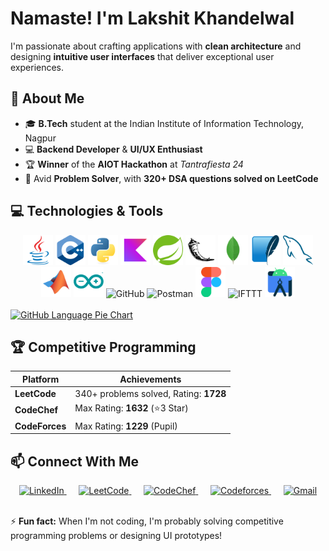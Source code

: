 # **Namaste!**  I'm **Lakshit Khandelwal**  

I'm passionate about crafting applications with **clean architecture** and designing **intuitive user interfaces** that deliver exceptional user experiences.  


## 🚀 **About Me**  
- 🎓 **B.Tech** student at the Indian Institute of Information Technology, Nagpur  
- 💻 **Backend Developer** & **UI/UX Enthusiast**  
- 🏆 **Winner** of the **AIOT Hackathon** at *Tantrafiesta 24*  
- 🧩 Avid **Problem Solver**, with **320+ DSA questions solved on LeetCode**  



## 💻 **Technologies & Tools**  

<div align="center">

<img src="https://raw.githubusercontent.com/devicons/devicon/master/icons/java/java-original.svg" width="48" height="48" alt="Java" />
<img src="https://raw.githubusercontent.com/devicons/devicon/master/icons/cplusplus/cplusplus-original.svg" width="48" height="48" alt="C++" />
<img src="https://raw.githubusercontent.com/devicons/devicon/master/icons/python/python-original.svg" width="48" height="48" alt="Python" />
<img src="https://raw.githubusercontent.com/devicons/devicon/master/icons/kotlin/kotlin-original.svg" width="48" height="48" alt="Kotlin" />
<img src="https://raw.githubusercontent.com/devicons/devicon/master/icons/spring/spring-original.svg" width="48" height="48" alt="Spring Boot" />
<img src="https://raw.githubusercontent.com/devicons/devicon/master/icons/flask/flask-original.svg" width="48" height="48" alt="Flask" />
<img src="https://raw.githubusercontent.com/devicons/devicon/master/icons/mongodb/mongodb-original.svg" width="48" height="48" alt="MongoDB" />
<img src="https://raw.githubusercontent.com/devicons/devicon/master/icons/sqlite/sqlite-original.svg" width="48" height="48" alt="SQLite" />
<img src="https://raw.githubusercontent.com/devicons/devicon/master/icons/mysql/mysql-original.svg" width="48" height="48" alt="MySQL" />
<img src="https://raw.githubusercontent.com/devicons/devicon/master/icons/matlab/matlab-original.svg" width="48" height="48" alt="MATLAB" />
<img src="https://raw.githubusercontent.com/devicons/devicon/master/icons/arduino/arduino-original.svg" width="48" height="48" alt="Arduino" />
<img src="https://upload.wikimedia.org/wikipedia/commons/9/91/Octicons-mark-github.svg" width="48" height="48" alt="GitHub" />
<img src="https://www.vectorlogo.zone/logos/getpostman/getpostman-icon.svg" width="48" height="48" alt="Postman"/>
<img src="https://raw.githubusercontent.com/devicons/devicon/master/icons/figma/figma-original.svg" width="48" height="48" alt="Figma" />
<img src="https://www.vectorlogo.zone/logos/ifttt/ifttt-ar21.svg" width="48" height="48" alt="IFTTT" />
<img src="https://raw.githubusercontent.com/devicons/devicon/master/icons/androidstudio/androidstudio-original.svg" width="48" height="48" alt="Android Studio" />

</div>

<br>

<a href="https://github-readme-stats.vercel.app/api/top-langs/?username=DegeneratorXx&layout=pie">
    <img src="https://github-readme-stats.vercel.app/api/top-langs/?username=DegeneratorXx&layout=pie&theme=radical" width="400" alt="GitHub Language Pie Chart" />
</a>



## 🏆 **Competitive Programming**  

| Platform     | Achievements                          |
|-------------|--------------------------------------|
| **LeetCode** | 340+ problems solved, Rating: **1728** |
| **CodeChef** | Max Rating: **1632** (⭐3 Star)      |
| **CodeForces** | Max Rating: **1229** (Pupil)      |



## 📫 **Connect With Me**  


<div align="center">

<a href="https://www.linkedin.com/in/lakshitkh/" target="_blank">
    <img src="https://cdn-icons-png.flaticon.com/512/174/174857.png" width="55" height="55" alt="LinkedIn" />
</a>
&nbsp;&nbsp;&nbsp;&nbsp;
<a href="https://leetcode.com/DegeneratorX/" target="_blank">
    <img src="https://upload.wikimedia.org/wikipedia/commons/a/ab/LeetCode_logo_white_no_text.svg" width="55" height="55" alt="LeetCode" />
</a>
&nbsp;&nbsp;&nbsp;&nbsp;
<a href="https://www.codechef.com/users/DegeneratorX" target="_blank">
    <img src="https://cdn.codechef.com/images/cc-logo.svg" width="55" height="55" alt="CodeChef" />
</a>
&nbsp;&nbsp;&nbsp;&nbsp;
<a href="https://codeforces.com/profile/DegeneratorX" target="_blank">
    <img src="https://solidhelium.gallerycdn.vsassets.io/extensions/solidhelium/codeforces-submitter/1.0.0/1710981064378/Microsoft.VisualStudio.Services.Icons.Default" width="55" height="55" alt="Codeforces" />
</a>
&nbsp;&nbsp;&nbsp;&nbsp;
<a href="mailto:lakshitkhandelwal2002@gmail.com">
    <img src="https://cdn-icons-png.flaticon.com/512/281/281769.png" width="55" height="55" alt="Gmail" />
</a>

</div>



<br>


⚡ **Fun fact:** When I'm not coding, I'm probably solving competitive programming problems or designing UI prototypes!  
